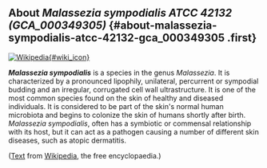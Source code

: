 About *Malassezia sympodialis ATCC 42132 (GCA\_000349305)* {#about-malassezia-sympodialis-atcc-42132-gca_000349305 .first}
----------------------------------------------------------

[![Wikipedia](/img/wikipedia_logo_v2_en.png){#wiki_icon}](http://en.wikipedia.org/wiki/Malassezia_sympodialis)

***Malassezia sympodialis*** is a species in the genus *Malassezia*. It
is characterized by a pronounced lipophily, unilateral, percurrent or
sympodial budding and an irregular, corrugated cell wall ultrastructure.
It is one of the most common species found on the skin of healthy and
diseased individuals. It is considered to be part of the skin\'s normal
human microbiota and begins to colonize the skin of humans shortly after
birth. *Malassezia sympodialis*, often has a symbiotic or commensal
relationship with its host, but it can act as a pathogen causing a
number of different skin diseases, such as atopic dermatitis.

([Text](http://en.wikipedia.org/wiki/Malassezia_sympodialis) from
[Wikipedia](http://en.wikipedia.org/), the free encyclopaedia.)
